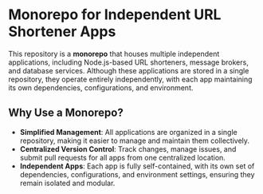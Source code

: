 # Monorepo for Independent URL Shortener Apps

This repository is a <strong>monorepo</strong> that houses multiple independent applications, including Node.js-based URL shorteners, message brokers, and database services. Although these applications are stored in a single repository, they operate entirely independently, with each app maintaining its own dependencies, configurations, and environment.

## Why Use a Monorepo?

<ul>
  <li><strong>Simplified Management</strong>: All applications are organized in a single repository, making it easier to manage and maintain them collectively.</li>
  <li><strong>Centralized Version Control</strong>: Track changes, manage issues, and submit pull requests for all apps from one centralized location.</li>
  <li><strong>Independent Apps</strong>: Each app is fully self-contained, with its own set of dependencies, configurations, and environment settings, ensuring they remain isolated and modular.</li>
</ul>
